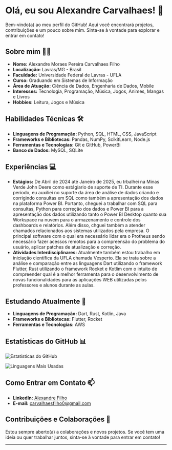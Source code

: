 # Olá, eu sou Alexandre Carvalhaes! 👋

Bem-vindo(a) ao meu perfil do GitHub! Aqui você encontrará projetos, contribuições e um pouco sobre mim. Sinta-se à vontade para explorar e entrar em contato!

## Sobre mim 🧑‍💻

- **Nome:** Alexandre Moraes Pereira Carvalhaes Filho
- **Localização:** Lavras/MG - Brasil
- **Faculdade:** Universidade Federal de Lavras - UFLA
- **Curso:** Graduando em Sistemas de Informação
- **Área de Atuação:** Ciência de Dados, Engenharia de Dados, Mobile
- **Interesses:** Tecnologia, Programação, Música, Jogos, Animes, Mangas e Livros
- **Hobbies:** Leitura, Jogos e Música

## Habilidades Técnicas 🛠️

- **Linguagens de Programação:** Python, SQL, HTML, CSS, JavaScript
- **Frameworks e Bibliotecas:** Pandas, NumPy, ScikitLearn, Node.js
- **Ferramentas e Tecnologias:** Git e GitHub, PowerBi
- **Banco de Dados:** MySQL, SQLite

## Experiências 💻

- **Estágios:** De Abril de 2024 até Janeiro de 2025, eu trbalhei na Minas Verde John Deere como estágiario de suporte de TI. Durante esse período, eu auxiliei no suporte da área de análise de dados criando e corrigindo consultas em SQL como também a apresentação dos dados na plataforma Power BI. Portanto, cheguei a trabalhar com SQL para consultas, Python para correção dos dados e Power BI para a apresentação dos dados utilizando tanto o Power BI Desktop quanto sua Workspace na nuvem para o armazenamento e controle dos dashboards e relatórios.
Além disso, chguei também a atender chamados relacionados aos sistemas utilizados pela empresa. O principal software com o qual era necessário lidar era o Protheus sendo necessário fazer acessos remotos para a compreensão do problema do usuário, aplicar patches de atualização e correção.
- **Atividades Interdisciplinares:** Atualmente também estou trabalho em iniciação científica da UFLA chamada Vesperto. Ela se trata sobre a análise e comparação entre as linguagens Dart utilizando o framework Flutter, Rust utilizando o framework Rocket e Kotlim com o intuito de compreender qual é a melhor ferramenta para o desenvolvimento de novas funcionalidades para as aplicações WEB utilizadas pelos professores e alunos durante as aulas.

## Estudando Atualmente 📖

- **Linguagens de Programação:** Dart, Rust, Kotlin, Java
- **Frameworks e Bibliotecas:** Flutter, Rocket
- **Ferramentas e Tecnologias:** AWS

## Estatísticas do GitHub 📊

![Estatísticas do GitHub](https://github-readme-stats.vercel.app/api?username=Xang0&show_icons=true&theme=radical)

![Linguagens Mais Usadas](https://github-readme-stats.vercel.app/api/top-langs/?username=Xang0&layout=compact&theme=radical)

## Como Entrar em Contato 📫

- **LinkedIn:** [Alexandre Filho](www.linkedin.com/in/alexandre-filho-128127260)
- **E-mail:** carvalhaesfilho0@gmail.com

## Contribuições e Colaborações 🤝

Estou sempre aberto(a) a colaborações e novos projetos. Se você tem uma ideia ou quer trabalhar juntos, sinta-se à vontade para entrar em contato!

---
